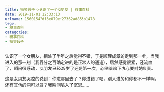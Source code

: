 ```yaml
---
title: 搞笑段子->认识了一个女朋友 | 糗事百科
date: 2019-11-01 12:33:13
urlname: 15601547df3e079ef27362ad853b1478
tags: 
- 糗事百科
categories:
- 糗事百科
- 搞笑段子
---
```

认识了一个女朋友，相处了半年之后觉得不错，于是顺理成章的走到那一步，当我进入的那一刻（我百分之百确定进的是正常人的通道），居然感觉很紧，还流血了，瞬间很感动，女朋友已经25岁了还是第一次，心里暗暗下决心要对她负责。

这是女朋友哭腔的说到：你进哪里去了？你进错了吧，别人进的和你都不一样啊，还有其他的洞可以进？我瞬间陷入了沉思……


